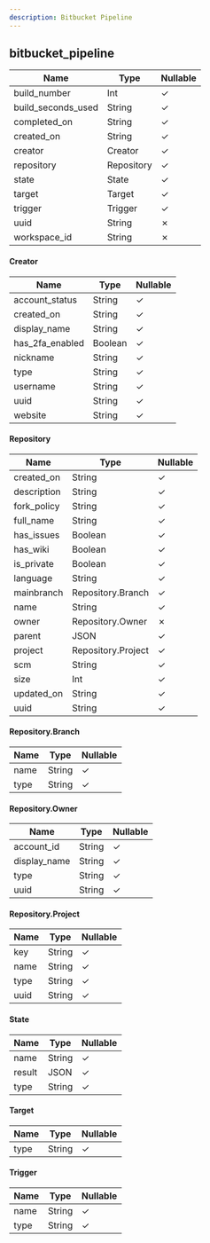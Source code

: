 ```yaml
---
description: Bitbucket Pipeline
---
```

bitbucket_pipeline
------------------

| **Name**           | **Type**   | **Nullable** |
| ------------------ | ---------- | ------------ |
| build_number       | Int        | &check;      |
| build_seconds_used | String     | &check;      |
| completed_on       | String     | &check;      |
| created_on         | String     | &check;      |
| creator            | Creator    | &check;      |
| repository         | Repository | &check;      |
| state              | State      | &check;      |
| target             | Target     | &check;      |
| trigger            | Trigger    | &check;      |
| uuid               | String     | &cross;      |
| workspace_id       | String     | &cross;      |

#### Creator
| **Name**        | **Type** | **Nullable** |
| --------------- | -------- | ------------ |
| account_status  | String   | &check;      |
| created_on      | String   | &check;      |
| display_name    | String   | &check;      |
| has_2fa_enabled | Boolean  | &check;      |
| nickname        | String   | &check;      |
| type            | String   | &check;      |
| username        | String   | &check;      |
| uuid            | String   | &check;      |
| website         | String   | &check;      |

#### Repository
| **Name**    | **Type**           | **Nullable** |
| ----------- | ------------------ | ------------ |
| created_on  | String             | &check;      |
| description | String             | &check;      |
| fork_policy | String             | &check;      |
| full_name   | String             | &check;      |
| has_issues  | Boolean            | &check;      |
| has_wiki    | Boolean            | &check;      |
| is_private  | Boolean            | &check;      |
| language    | String             | &check;      |
| mainbranch  | Repository.Branch  | &check;      |
| name        | String             | &check;      |
| owner       | Repository.Owner   | &cross;      |
| parent      | JSON               | &check;      |
| project     | Repository.Project | &check;      |
| scm         | String             | &check;      |
| size        | Int                | &check;      |
| updated_on  | String             | &check;      |
| uuid        | String             | &check;      |

#### Repository.Branch
| **Name** | **Type** | **Nullable** |
| -------- | -------- | ------------ |
| name     | String   | &check;      |
| type     | String   | &check;      |

#### Repository.Owner
| **Name**     | **Type** | **Nullable** |
| ------------ | -------- | ------------ |
| account_id   | String   | &check;      |
| display_name | String   | &check;      |
| type         | String   | &check;      |
| uuid         | String   | &check;      |

#### Repository.Project
| **Name** | **Type** | **Nullable** |
| -------- | -------- | ------------ |
| key      | String   | &check;      |
| name     | String   | &check;      |
| type     | String   | &check;      |
| uuid     | String   | &check;      |

#### State
| **Name** | **Type** | **Nullable** |
| -------- | -------- | ------------ |
| name     | String   | &check;      |
| result   | JSON     | &check;      |
| type     | String   | &check;      |

#### Target
| **Name** | **Type** | **Nullable** |
| -------- | -------- | ------------ |
| type     | String   | &check;      |

#### Trigger
| **Name** | **Type** | **Nullable** |
| -------- | -------- | ------------ |
| name     | String   | &check;      |
| type     | String   | &check;      |
